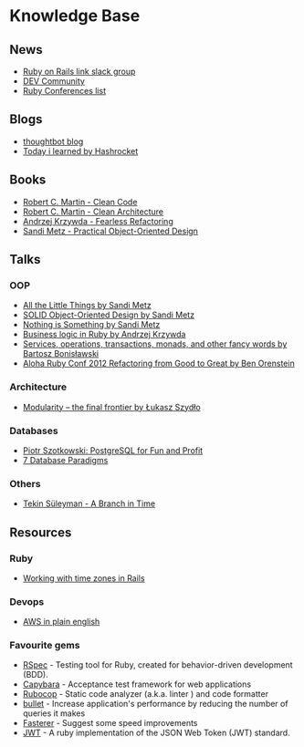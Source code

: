 # Knowledge Base
## News 
* [Ruby on Rails link slack group](rubyonrails-link.slack.com)
* [DEV Community](https://dev.to/t/ruby)
* [Ruby Conferences list](https://rubyconferences.org)

## Blogs
* [thoughtbot blog](https://thoughtbot.com/blog)
* [Today i learned by Hashrocket](https://til.hashrocket.com/ruby)

## Books
* [Robert C. Martin - Clean Code](https://www.amazon.com/Clean-Code-Handbook-Software-Craftsmanship/dp/0132350882)
* [Robert C. Martin - Clean Architecture](https://www.amazon.com/Clean-Architecture-Craftsmans-Software-Structure/dp/0134494164)
* [Andrzej Krzywda - Fearless Refactoring](https://rails-refactoring.com)
* [Sandi Metz - Practical Object-Oriented Design](https://www.amazon.com/gp/product/B07F88LY9M)

## Talks
### OOP
* [All the Little Things by Sandi Metz](https://www.youtube.com/watch?v=8bZh5LMaSmE)
* [SOLID Object-Oriented Design by Sandi Metz](https://www.youtube.com/watch?v=v-2yFMzxqwU) 
* [Nothing is Something by Sandi Metz](https://www.youtube.com/watch?v=OMPfEXIlTVE)
* [Business logic in Ruby by Andrzej Krzywda](https://www.youtube.com/watch?v=bwUueshN6Rw)
* [Services, operations, transactions, monads, and other fancy words by Bartosz Bonisławski](https://www.youtube.com/watch?v=NeHRtqqeiyc)
* [Aloha Ruby Conf 2012 Refactoring from Good to Great by Ben Orenstein](https://www.youtube.com/watch?v=DC-pQPq0acs)

### Architecture
* [Modularity – the final frontier by Łukasz Szydło](https://www.youtube.com/watch?v=W2Z7fbCLSTw&t=8s)

### Databases
* [Piotr Szotkowski: PostgreSQL for Fun and Profit](https://www.youtube.com/watch?v=_xxNWyhqUZ4)
* [7 Database Paradigms](https://www.youtube.com/watch?v=W2Z7fbCLSTw)

### Others
* [Tekin Süleyman - A Branch in Time](https://vimeo.com/280579162)

## Resources
### Ruby
* [Working with time zones in Rails](https://www.varvet.com/blog/working-with-time-zones-in-ruby-on-rails/)

### Devops
* [AWS in plain english ](https://expeditedsecurity.com/aws-in-plain-english/)

### Favourite gems
* [RSpec](https://github.com/rspec/rspec) - Testing tool for Ruby, created for behavior-driven development (BDD).
* [Capybara](https://github.com/teamcapybara/capybara) - Acceptance test framework for web applications
* [Rubocop](https://github.com/rubocop-hq/rubocop) - Static code analyzer (a.k.a. linter ) and code formatter
* [bullet](https://github.com/flyerhzm/bullet) - Increase application's performance by reducing the number of queries it makes
* [Fasterer](https://github.com/DamirSvrtan/fasterer) - Suggest some speed improvements
* [JWT](https://github.com/jwt/ruby-jwt) - A ruby implementation of the JSON Web Token (JWT) standard.
